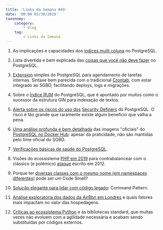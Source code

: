 ```yaml
---
title: 'Links da Semana #49'
date: '00:00 05/30/2019'
taxonomy:
    category:
        - blog
    tag:
        - Links da Semana
---
```


1. As implicações e capacidades dos [índices multi coluna](https://medium.com/pgmustard/multi-column-indexes-4d17bac764c5) no PostgreSQL.

1. Lista divertida e bem explicada das [coisas que você não deve fazer](https://wiki.postgresql.org/wiki/Don't_Do_This) no PostgreSQL.

1. [Extension](https://fluca1978.github.io/2019/05/21/pgcron.html) simples do PostgreSQL para agendamento de tarefas internas. Sintaxe bem parecida com o tradicional [Crontab](https://pt.wikipedia.org/wiki/Crontab), com estar integrado ao SGBD, facilitando deploys, logs e migrações.

1. Sobre o [Índice RUM](https://habr.com/en/company/postgrespro/blog/452116/) do PostgreSQL, que é apontado por muitos como o sucessor da estrutura GIN para indexação de textos.

1. [Alerta sobre os riscos do uso dos](https://www.cybertec-postgresql.com/en/abusing-security-definer-functions/) [Security Definers](https://www.postgresql.org/docs/9.5/sql-createfunction.html) do PostgreSQL. O risco é tão grande que raramente existe algum benefício que valha a pena.

1. [Uma análise profunda e bem detalhada](https://www.2ndquadrant.com/en/blog/using-docker-hub-postgresql-images/) das imagens "oficiais" do [PostgreSQL no Docker Hub](https://hub.docker.com/_/postgres): apesar da praticidade, não são mantidas pelo time oficial do SGBD.

1. [Verificações básicas de saúde do PostgreSQL](https://www.citusdata.com/blog/2019/03/29/health-checks-for-your-postgres-database/).

1. Visões do ecossistema [PHP em 2019](https://stitcher.io/blog/php-in-2019) para contrabalancear com o clássico (e polêmico) [ataque](https://eev.ee/blog/2012/04/09/php-a-fractal-of-bad-design/) escrito em 2012.

1. Porque ter [diversas classes com o mesmo nome (em namespaces diferentes)](https://www.tomasvotruba.cz/blog/2019/05/02/alias-as-a-code-smell/) pode ser um Code Smell?

1. [Solução elegante para lidar com código legado](https://geekytomato.com/command-pattern-for-legacy-code-refactoring/): Command Pattern.

1. [Análise exploratória dos dados da AirBbn em Londres](https://towardsdatascience.com/predicting-airbnb-prices-with-deep-learning-part-2-how-to-improve-your-nightly-price-50ea8bc2bd29) e quais fatores mais impactam no valor das hospedagens.

1. [Críticas ao ecossistema Python](https://pyfound.blogspot.com/2019/05/amber-brown-batteries-included-but.html) e às bibliotecas standard, que muitas vezes não evoluem com a agilidade necessária e acabam sendo substituídas por códigos externos.
